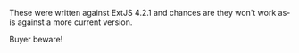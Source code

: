 These were written against ExtJS 4.2.1 and chances are they won't work as-is against a more current version.

Buyer beware!
